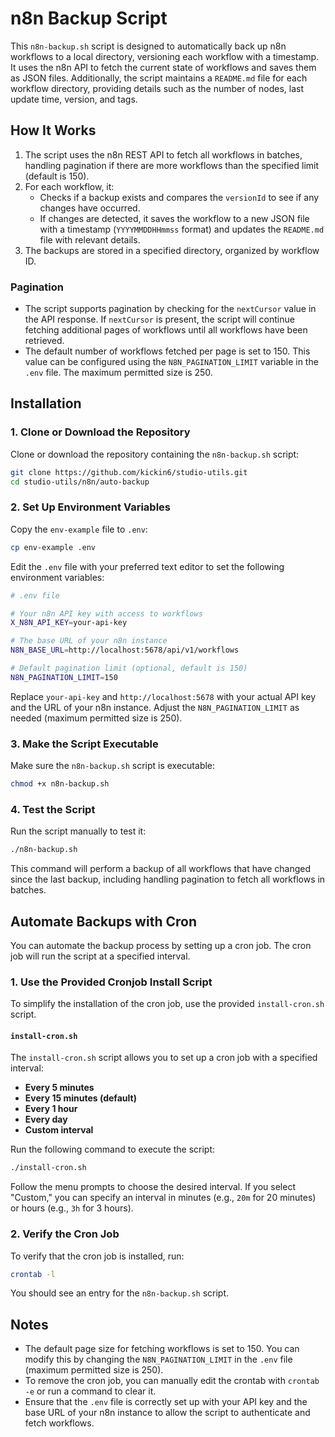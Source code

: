 # n8n Backup Script

This `n8n-backup.sh` script is designed to automatically back up n8n workflows to a local directory, versioning each workflow with a timestamp. It uses the n8n API to fetch the current state of workflows and saves them as JSON files. Additionally, the script maintains a `README.md` file for each workflow directory, providing details such as the number of nodes, last update time, version, and tags.

## How It Works

1. The script uses the n8n REST API to fetch all workflows in batches, handling pagination if there are more workflows than the specified limit (default is 150).
2. For each workflow, it:
   - Checks if a backup exists and compares the `versionId` to see if any changes have occurred.
   - If changes are detected, it saves the workflow to a new JSON file with a timestamp (`YYYYMMDDHHmmss` format) and updates the `README.md` file with relevant details.
3. The backups are stored in a specified directory, organized by workflow ID.

### Pagination

- The script supports pagination by checking for the `nextCursor` value in the API response. If `nextCursor` is present, the script will continue fetching additional pages of workflows until all workflows have been retrieved.
- The default number of workflows fetched per page is set to 150. This value can be configured using the `N8N_PAGINATION_LIMIT` variable in the `.env` file. The maximum permitted size is 250.

## Installation

### 1. Clone or Download the Repository

Clone or download the repository containing the `n8n-backup.sh` script:

```bash
git clone https://github.com/kickin6/studio-utils.git
cd studio-utils/n8n/auto-backup
```

### 2. Set Up Environment Variables

Copy the `env-example` file to `.env`:

```bash
cp env-example .env
```

Edit the `.env` file with your preferred text editor to set the following environment variables:

```bash
# .env file

# Your n8n API key with access to workflows
X_N8N_API_KEY=your-api-key

# The base URL of your n8n instance
N8N_BASE_URL=http://localhost:5678/api/v1/workflows

# Default pagination limit (optional, default is 150)
N8N_PAGINATION_LIMIT=150
```

Replace `your-api-key` and `http://localhost:5678` with your actual API key and the URL of your n8n instance. Adjust the `N8N_PAGINATION_LIMIT` as needed (maximum permitted size is 250).

### 3. Make the Script Executable

Make sure the `n8n-backup.sh` script is executable:

```bash
chmod +x n8n-backup.sh
```

### 4. Test the Script

Run the script manually to test it:

```bash
./n8n-backup.sh
```

This command will perform a backup of all workflows that have changed since the last backup, including handling pagination to fetch all workflows in batches.

## Automate Backups with Cron

You can automate the backup process by setting up a cron job. The cron job will run the script at a specified interval.

### 1. Use the Provided Cronjob Install Script

To simplify the installation of the cron job, use the provided `install-cron.sh` script.

#### `install-cron.sh`

The `install-cron.sh` script allows you to set up a cron job with a specified interval:

- **Every 5 minutes**
- **Every 15 minutes (default)**
- **Every 1 hour**
- **Every day**
- **Custom interval**

Run the following command to execute the script:

```bash
./install-cron.sh
```

Follow the menu prompts to choose the desired interval. If you select "Custom," you can specify an interval in minutes (e.g., `20m` for 20 minutes) or hours (e.g., `3h` for 3 hours).

### 2. Verify the Cron Job

To verify that the cron job is installed, run:

```bash
crontab -l
```

You should see an entry for the `n8n-backup.sh` script.

## Notes

- The default page size for fetching workflows is set to 150. You can modify this by changing the `N8N_PAGINATION_LIMIT` in the `.env` file (maximum permitted size is 250).
- To remove the cron job, you can manually edit the crontab with `crontab -e` or run a command to clear it.
- Ensure that the `.env` file is correctly set up with your API key and the base URL of your n8n instance to allow the script to authenticate and fetch workflows.
